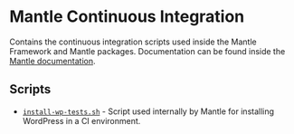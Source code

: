 # Mantle Continuous Integration

Contains the continuous integration scripts used inside the Mantle Framework and
Mantle packages. Documentation can be found inside the
[Mantle documentation](https://mantle.alley.com/).

## Scripts

- [`install-wp-tests.sh`](install-wp-tests.sh) - Script used internally by
  Mantle for installing WordPress in a CI environment.
